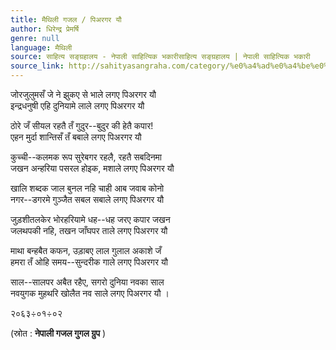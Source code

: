 ```yaml
---
title: मैथिली गजल / पिअरगर यौ
author: धिरेन्द्र प्रेमर्षि
genre: null
language: मैथिली
source: साहित्य सङ्ग्रहालय - नेपाली साहित्यिक भकारीसाहित्य सङ्ग्रहालय | नेपाली साहित्यिक भकारी
source_link: http://sahityasangraha.com/category/%e0%a4%ad%e0%a4%be%e0%a4%b7%e0%a4%be-%e0%a4%ad%e0%a4%be%e0%a4%b7%e0%a5%80-%e0%a4%b8%e0%a4%be%e0%a4%b9%e0%a4%bf%e0%a4%a4%e0%a5%8d%e0%a4%af/%e0%a4%ae%e0%a5%88%e0%a4%a5%e0%a4%bf%e0%a4%b2%e0%a5%80-%e0%a4%b0%e0%a4%9a%e0%a4%a8%e0%a4%be/
---
```


जोरजुलुमसँ जे ने झुकए से भाले लगए पिअरगर यौ  
इन्द्रधनुषी एहि दुनियामे लाले लगए पिअरगर यौ

ठोरे जँ सीयल रहतै तँ गुदुर--बुदुर की हेतै कपार!  
एहन मुर्दा शान्तिसँ तँ बबाले लगए पिअरगर यौ

कुच्ची--कलमक रूप सुरेबगर रहलै, रहतै सबदिनमा  
जखन अन्हरिया पसरल होइक, मशाले लगए पिअरगर यौ

खालि शब्दक जाल बुनल नहि चाही आब जवाब कोनो  
नगर--डगरमे गुञ्जैत सबल सबाले लगए पिअरगर यौ

जुड़शीतलकेर भोरहरियामे धह--धह जरए कपार जखन  
जलथपकी नहि, तखन जाँघपर ताले लगए पिअरगर यौ

माथा बन्हबैत कफन, उड़ाबए लाल गुलाल अकाशे जँ  
हमरा तँ ओहि समय--सुन्दरीक गाले लगए पिअरगर यौ

साल--सालपर अबैत रहैए, सगरो दुनिया नवका साल  
नवयुगक मुहथरि खोलैत नव साले लगए पिअरगर यौ ।

२०६३÷०१÷०२

(स्रोत : **नेपाली गजल गुगल ग्रुप** )
